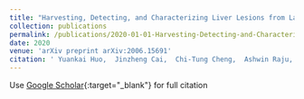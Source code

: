 ```yaml
---
title: "Harvesting, Detecting, and Characterizing Liver Lesions from Large-scale Multi-phase CT Data via Deep Dynamic Texture Learning"
collection: publications
permalink: /publications/2020-01-01-Harvesting-Detecting-and-Characterizing-Liver-Lesions-from-Large-scale-Multi-phase-CT-Data-via-Deep-Dynamic-Texture-Learning
date: 2020
venue: 'arXiv preprint arXiv:2006.15691'
citation: ' Yuankai Huo,  Jinzheng Cai,  Chi-Tung Cheng,  Ashwin Raju,  Ke Yan,  Bennett A Landman,  Jing Xiao,  Le Lu,  Chien-Hung Liao,  <b>Adam Harrison</b>, &quot;Harvesting, Detecting, and Characterizing Liver Lesions from Large-scale Multi-phase CT Data via Deep Dynamic Texture Learning.&quot; arXiv preprint arXiv:2006.15691, 2020.'
---
```

Use [Google Scholar](https://scholar.google.com/scholar?q=Harvesting,+Detecting,+and+Characterizing+Liver+Lesions+from+Large+scale+Multi+phase+CT+Data+via+Deep+Dynamic+Texture+Learning){:target="_blank"} for full citation